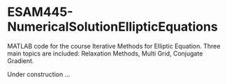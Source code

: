 # ESAM445-NumericalSolutionEllipticEquations
MATLAB code for the course Iterative Methods for Elliptic Equation. Three main topics are included: Relaxation Methods, Multi Grid, Conjugate Gradient.

Under construction ...
